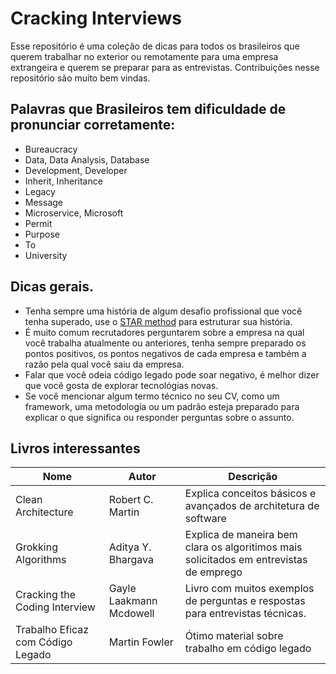 # Cracking Interviews

Esse repositório é uma coleção de dicas para todos os brasileiros que querem trabalhar no exterior ou remotamente para uma empresa extrangeira e querem se preparar para as entrevistas. 
Contribuições nesse repositório são muito bem vindas.


## Palavras que Brasileiros tem dificuldade de pronunciar corretamente:
* Bureaucracy
* Data, Data Analysis, Database
* Development, Developer
* Inherit, Inheritance
* Legacy
* Message
* Microservice, Microsoft
* Permit
* Purpose
* To
* University

## Dicas gerais.
* Tenha sempre uma história de algum desafio profissional que você tenha superado, use o [STAR method](https://en.wikipedia.org/wiki/Situation,_task,_action,_result) para estruturar sua história. 
* É muito comum recrutadores perguntarem sobre a empresa na qual você trabalha atualmente ou anteriores, tenha sempre preparado os pontos positivos, os pontos negativos de cada empresa e também a razão pela qual você saiu da empresa. 
* Falar que você odeia código legado pode soar negativo, é melhor dizer que você gosta de explorar tecnológias novas.
* Se você mencionar algum termo técnico no seu CV, como um framework, uma metodología ou um padrão esteja preparado para explicar o que significa ou responder perguntas sobre o assunto.

## Livros interessantes

Nome | Autor | Descrição
-----|-------|-----------
Clean Architecture | Robert C. Martin | Explica conceitos básicos e avançados de architetura de software
Grokking Algorithms | Aditya Y. Bhargava | Explica de maneira bem clara os algoritimos mais solicitados em entrevistas de emprego
Cracking the Coding Interview | Gayle Laakmann Mcdowell | Livro com muitos exemplos de perguntas e respostas para entrevistas técnicas. 
Trabalho Eficaz com Código Legado | Martin Fowler | Ótimo material sobre trabalho em código legado
